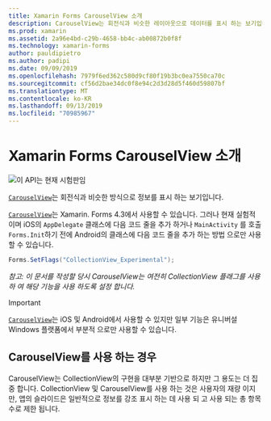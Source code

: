 ```yaml
---
title: Xamarin Forms CarouselView 소개
description: CarouselView는 회전식과 비슷한 레이아웃으로 데이터를 표시 하는 보기입니다.
ms.prod: xamarin
ms.assetid: 2a96e4bd-c29b-4658-bb4c-ab00872b0f8f
ms.technology: xamarin-forms
author: pauldipietro
ms.author: padipi
ms.date: 09/09/2019
ms.openlocfilehash: 7979f6ed362c580d9cf80f19b3bc0ea7550ca70c
ms.sourcegitcommit: cf56d2bae34dc0f8e94c2d3d28d5f460d59807bf
ms.translationtype: MT
ms.contentlocale: ko-KR
ms.lasthandoff: 09/13/2019
ms.locfileid: "70985967"
---
```

# <a name="xamarinforms-carouselview-introduction"></a>Xamarin Forms CarouselView 소개

![](~/media/shared/preview.png "이 API는 현재 시험판임")

[`CarouselView`](xref:Xamarin.Forms.CarouselView)는 회전식과 비슷한 방식으로 정보를 표시 하는 보기입니다.

[`CarouselView`](xref:Xamarin.Forms.CarouselView)는 Xamarin. Forms 4.3에서 사용할 수 있습니다. 그러나 현재 실험적 이며 iOS의 `AppDelegate` 클래스에 다음 코드 줄을 추가 하거나 `MainActivity` 를 호출 `Forms.Init`하기 전에 Android의 클래스에 다음 코드 줄을 추가 하는 방법 으로만 사용할 수 있습니다.

```csharp
Forms.SetFlags("CollectionView_Experimental");
```

_참고: 이 문서를 작성할 당시 CarouselView는 여전히 CollectionView 플래그를 사용 하 여 해당 기능을 사용 하도록 설정 합니다._

> [!IMPORTANT]
> [`CarouselView`](xref:Xamarin.Forms.CarouselView)는 iOS 및 Android에서 사용할 수 있지만 일부 기능은 유니버설 Windows 플랫폼에서 부분적 으로만 사용할 수 있습니다.

## <a name="when-to-use-carouselview"></a>CarouselView를 사용 하는 경우

CarouselView는 CollectionView의 구현을 대부분 기반으로 하지만 그 용도는 더 집중 합니다. CollectionView 및 CarouselView를 사용 하는 것은 사용자의 재량 이지만, 앱의 슬라이드은 일반적으로 정보를 강조 표시 하는 데 사용 되 고 사용 되는 총 항목 수로 제한 됩니다.
